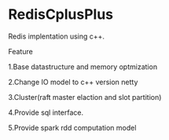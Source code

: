 # RedisCplusPlus
Redis implentation using c++.

Feature

1.Base datastructure and memory optmization

2.Change IO model to c++ version netty

3.Cluster(raft master elaction and slot partition)

4.Provide sql interface.

5.Provide spark rdd computation model
